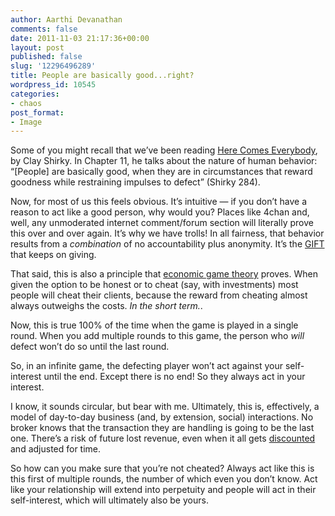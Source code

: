 ```yaml
---
author: Aarthi Devanathan
comments: false
date: 2011-11-03 21:17:36+00:00
layout: post
published: false
slug: '12296496289'
title: People are basically good...right?
wordpress_id: 10545
categories:
- chaos
post_format:
- Image
---
```


Some of you might recall that we’ve been reading [Here Comes Everybody](http://www.amazon.com/Here-Comes-Everybody-Organizing-Organizations/dp/0143114948%3FSubscriptionId%3DAKIAIIBINOD46VC3JCLQ%26tag%3Dstackoverfl08-20%26linkCode%3Dxm2%26camp%3D2025%26creative%3D165953%26creativeASIN%3D0143114948), by Clay Shirky. In Chapter 11, he talks about the nature of human behavior: “[People] are basically good, when they are in circumstances that reward goodness while restraining impulses to defect” (Shirky 284).

Now, for most of us this feels obvious. It’s intuitive — if you don’t have a reason to act like a good person, why would you? Places like 4chan and, well, any unmoderated internet comment/forum section will literally prove this over and over again. It’s why we have trolls! In all fairness, that behavior results from a _combination_ of no accountability plus anonymity. It’s the [GIFT](http://www.penny-arcade.com/comic/2004/3/19/) that keeps on giving.

That said, this is also a principle that [economic game theory](http://en.wikipedia.org/wiki/Game_theory) proves. When given the option to be honest or to cheat (say, with investments) most people will cheat their clients, because the reward from cheating almost always outweighs the costs. _In the short term._.

Now, this is true 100% of the time when the game is played in a single round. When you add multiple rounds to this game, the person who _will_ defect won’t do so until the last round.

So, in an infinite game, the defecting player won’t act against your self-interest until the end. Except there is no end! So they always act in your interest.

I know, it sounds circular, but bear with me. Ultimately, this is, effectively, a model of day-to-day business (and, by extension, social) interactions. No broker knows that the transaction they are handling is going to be the last one. There’s a risk of future lost revenue, even when it all gets [discounted](http://en.wikipedia.org/wiki/Discounting) and adjusted for time.

So how can you make sure that you’re not cheated? Always act like this is this first of multiple rounds, the number of which even you don’t know. Act like your relationship will extend into perpetuity and people will act in their self-interest, which will ultimately also be yours.


